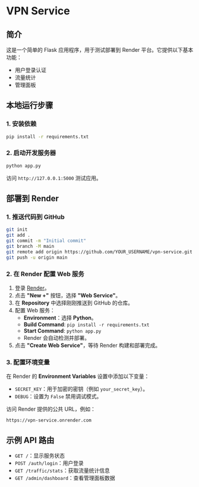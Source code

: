 # VPN Service

## 简介
这是一个简单的 Flask 应用程序，用于测试部署到 Render 平台。它提供以下基本功能：
- 用户登录认证
- 流量统计
- 管理面板

## 本地运行步骤

### 1. 安装依赖
```bash
pip install -r requirements.txt
```

### 2. 启动开发服务器
```bash
python app.py
```

访问 `http://127.0.0.1:5000` 测试应用。

## 部署到 Render

### 1. 推送代码到 GitHub
```bash
git init
git add .
git commit -m "Initial commit"
git branch -M main
git remote add origin https://github.com/YOUR_USERNAME/vpn-service.git
git push -u origin main
```

### 2. 在 Render 配置 Web 服务
1. 登录 [Render](https://render.com)。
2. 点击 **"New +"** 按钮，选择 **"Web Service"**。
3. 在 **Repository** 中选择刚刚推送到 GitHub 的仓库。
4. 配置 Web 服务：
   - **Environment**：选择 **Python**。
   - **Build Command**: `pip install -r requirements.txt`
   - **Start Command**: `python app.py`
   - Render 会自动检测并部署。
5. 点击 **"Create Web Service"**，等待 Render 构建和部署完成。

### 3. 配置环境变量
在 Render 的 **Environment Variables** 设置中添加以下变量：
- `SECRET_KEY`：用于加密的密钥（例如 `your_secret_key`）。
- `DEBUG`：设置为 `False` 禁用调试模式。

访问 Render 提供的公共 URL，例如：
```
https://vpn-service.onrender.com
```

## 示例 API 路由
- `GET /`：显示服务状态
- `POST /auth/login`：用户登录
- `GET /traffic/stats`：获取流量统计信息
- `GET /admin/dashboard`：查看管理面板数据